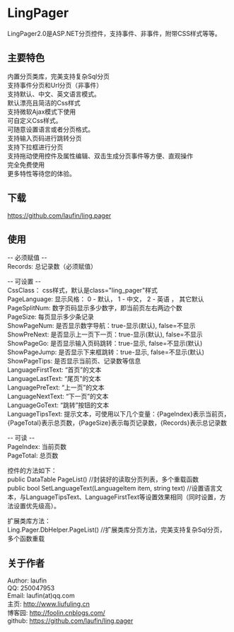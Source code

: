 
LingPager
=================================================

LingPager2.0是ASP.NET分页控件，支持事件、非事件，附带CSS样式等等。  

## 主要特色

内置分页类库，完美支持复杂Sql分页  
支持事件分页和Url分页（非事件）  
支持默认、中文、英文语言模式。  
默认漂亮且简洁的Css样式  
支持微软Ajax模式下使用  
可自定义Css样式。  
可随意设置语言或者分页格式。  
支持输入页码进行跳转分页  
支持下拉框进行分页  
支持拖动使用控件及属性编辑、双击生成分页事件等方便、直观操作  
完全免费使用  
更多特性等待您的体验。  


## 下载

https://github.com/laufin/ling.pager

## 使用

-- 必须赋值 --  
Records: 总记录数（必须赋值）  

-- 可设置 --  
CssClass： css样式，默认是class="ling_pager"样式  
PageLanguage: 显示风格： 0 - 默认， 1 - 中文， 2 - 英语 ， 其它默认  
PageSplitNum: 数字页码显示多少数字，即当前页左右两边个数  
PageSize: 每页显示多少条记录  
ShowPageNum: 是否显示数字导航：true-显示(默认), false=不显示  
ShowPreNext: 是否显示上一页下一页：true-显示(默认), false=不显示  
ShowPageGo: 是否显示输入页码跳转：true-显示, false=不显示(默认)  
ShowPageJump: 是否显示下来框跳转：true-显示, false=不显示(默认)  
ShowPageTips: 是否显示当前页、记录数等信息  
LanguageFirstText: “首页”的文本  
LanguageLastText: “尾页”的文本  
LanguagePreText: “上一页”的文本  
LanguageNextText: “下一页”的文本  
LanguageGoText: “跳转”按钮的文本  
LanguageTipsText: 提示文本，可使用以下几个变量：{PageIndex}表示当前页，{PageTotal}表示总页数，{PageSize}表示每页记录数，{Records}表示总记录数  


-- 可读 --  
PageIndex: 当前页数  
PageTotal: 总页数  


控件的方法如下：  
public DataTable PageList() //封装好的读取分页列表，多个重载函数  
public bool SetLanguageText(LanguageItem item, string text) //设置语言文本，与LanguageTipsText、LanguageFirstText等设置效果相同（同时设置，方法设置优先级高）。  



扩展类库方法：  
Ling.Pager.DbHelper.PageList()	//扩展类库分页方法，完美支持复杂Sql分页，多个函数重载  


## 关于作者

Author: laufin  
QQ:	250047953  
Email:	laufin(at)qq.com  
主页:	http://www.liufuling.cn  
博客园:	http://foolin.cnblogs.com/  
github: https://github.com/laufin/ling.pager  



